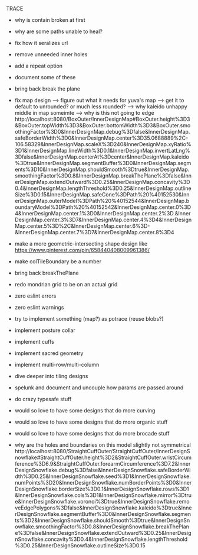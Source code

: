 TRACE
- why is contain broken at first
- why are some paths unable to heal?
- fix how it seralizes url
- remove unneeded inner holes
- add a repeat option
- document some of these

- bring back break the plane

- fix map design
--> figure out what it needs for yuva's map
--> get it to default to unrounded? or much less rounded?
--> why kaleido unhappy middle in map someimte
--> why is this not going to edge http://localhost:8080/BoxOuter/InnerDesignMap#BoxOuter.height%3D3&BoxOuter.topWidth%3D3&BoxOuter.bottomWidth%3D3&BoxOuter.smoothingFactor%3D0&InnerDesignMap.debug%3Dfalse&InnerDesignMap.safeBorderWidth%3D0&InnerDesignMap.center%3D35.0688889%2C-106.58329&InnerDesignMap.scaleX%3D240&InnerDesignMap.xyRatio%3D1&InnerDesignMap.lineWidth%3D0.1&InnerDesignMap.invertLatLng%3Dfalse&InnerDesignMap.centerAt%3Dcenter&InnerDesignMap.kaleido%3Dtrue&InnerDesignMap.segmentBuffer%3D0&InnerDesignMap.segments%3D10&InnerDesignMap.shouldSmooth%3Dtrue&InnerDesignMap.smoothingFactor%3D0.8&InnerDesignMap.breakThePlane%3Dfalse&InnerDesignMap.extendOutward%3D0.25&InnerDesignMap.concavity%3D0.4&InnerDesignMap.lengthThreshold%3D0.25&InnerDesignMap.outlineSize%3D0.15&InnerDesignMap.safeCone%3DPath%20%40152530&InnerDesignMap.outerModel%3DPath%20%40152544&InnerDesignMap.boundaryModel%3DPath%20%40152542&InnerDesignMap.center.0%3D4&InnerDesignMap.center.1%3D0&InnerDesignMap.center.2%3D.&InnerDesignMap.center.3%3D7&InnerDesignMap.center.4%3D4&InnerDesignMap.center.5%3D%2C&InnerDesignMap.center.6%3D-&InnerDesignMap.center.7%3D7&InnerDesignMap.center.8%3D4

- make a more geometric-intersecting shape design like https://www.pinterest.com/pin/658440408009961386/

- make colTileBoundary be a number

- bring back breakThePlane

- redo mondrian grid to be on an actual grid

- zero eslint errors
- zero eslint warnings

- try to implement something (map?) as potrace (reuse blobs?)

- implement posture collar
- implement cuffs
- implement sacred geometry
- implement multi-row/multi-column
- dive deeper into tiling designs

- spelunk and document and uncouple how params are passed around

- do crazy typesafe stuff

- would so love to have some designs that do more curving
- would so love to have some designs that do more organic stuff
- would so love to have some designs that do more brocade stuff


- why are the holes and boundaries on this model slightly not symmetrical http://localhost:8080/StraightCuffOuter/StraightCuffOuter/InnerDesignSnowflake#StraightCuffOuter.height%3D2&StraightCuffOuter.wristCircumference%3D6.9&StraightCuffOuter.forearmCircumference%3D7.2&InnerDesignSnowflake.debug%3Dfalse&InnerDesignSnowflake.safeBorderWidth%3D0.25&InnerDesignSnowflake.seed%3D1&InnerDesignSnowflake.numPoints%3D20&InnerDesignSnowflake.numBorderPoints%3D0&InnerDesignSnowflake.borderSize%3D0.1&InnerDesignSnowflake.rows%3D1&InnerDesignSnowflake.cols%3D1&InnerDesignSnowflake.mirror%3Dtrue&InnerDesignSnowflake.voronoi%3Dtrue&InnerDesignSnowflake.removeEdgePolygons%3Dfalse&InnerDesignSnowflake.kaleido%3Dtrue&InnerDesignSnowflake.segmentBuffer%3D0&InnerDesignSnowflake.segments%3D2&InnerDesignSnowflake.shouldSmooth%3Dtrue&InnerDesignSnowflake.smoothingFactor%3D0.8&InnerDesignSnowflake.breakThePlane%3Dfalse&InnerDesignSnowflake.extendOutward%3D0.25&InnerDesignSnowflake.concavity%3D0.4&InnerDesignSnowflake.lengthThreshold%3D0.25&InnerDesignSnowflake.outlineSize%3D0.15
